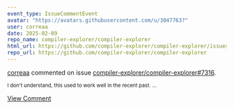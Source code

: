 ```yaml
---
event_type: IssueCommentEvent
avatar: "https://avatars.githubusercontent.com/u/3047763?"
user: correaa
date: 2025-02-09
repo_name: compiler-explorer/compiler-explorer
html_url: https://github.com/compiler-explorer/compiler-explorer/issues/7316
repo_url: https://github.com/compiler-explorer/compiler-explorer
---
```


<a href='https://github.com/correaa' target='_blank'>correaa</a> commented on issue <a href='https://github.com/compiler-explorer/compiler-explorer/issues/7316' target='_blank'>compiler-explorer/compiler-explorer#7316</a>.

<small>I don't understand, this used to work well in the recent past. ...</small>

<a href='https://github.com/compiler-explorer/compiler-explorer/issues/7316' target='_blank'>View Comment</a>